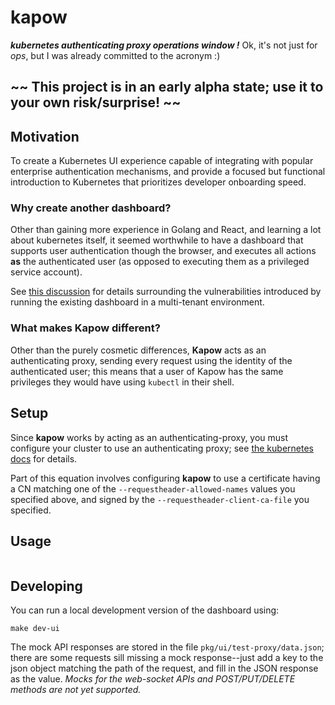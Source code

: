 kapow
==============

<!--[![Build Status](https://travis-ci.org/matt-deboer/kapow.svg?branch=master)](https://travis-ci.org/matt-deboer/kapow)
[![Docker Pulls](https://img.shields.io/docker/pulls/mattdeboer/kapow.svg)](https://hub.docker.com/r/mattdeboer/kapow/)-->

**_kubernetes authenticating proxy operations window !_**
Ok, it's not just for _ops_, but I was already committed to the acronym :)


## **~~ This project is in an early alpha state; use it to your own risk/surprise! ~~**

Motivation
---

To create a Kubernetes UI experience capable of integrating with popular enterprise authentication mechanisms,
and provide a focused but functional introduction to Kubernetes that prioritizes developer onboarding speed.

### Why create another dashboard?

Other than gaining more experience in Golang and React, and learning a lot about kubernetes itself, it seemed worthwhile to have a dashboard that supports user authentication though the browser, and executes all actions **as** the authenticated user (as opposed to executing them as a privileged service account).

See [this discussion](https://github.com/kubernetes/dashboard/issues/574#issuecomment-282360783) for details surrounding the vulnerabilities introduced by running the existing dashboard in a multi-tenant environment.

### What makes Kapow different?

Other than the purely cosmetic differences, **Kapow** acts as an authenticating proxy, sending every request using the identity of the authenticated user; this means that a user of Kapow has the same privileges they would have using `kubectl` in their shell.

Setup
---

Since **kapow** works by acting as an authenticating-proxy, you must configure your cluster to use an authenticating proxy; see [the kubernetes docs](https://kubernetes.io/docs/admin/authentication/#authenticating-proxy) for details.

Part of this equation involves configuring **kapow** to use a certificate having a CN matching one of the `--requestheader-allowed-names` values you specified above, and signed by the `--requestheader-client-ca-file` you specified.

Usage
---

```

```

Developing
---

You can run a local development version of the dashboard using:
```
make dev-ui
```
The mock API responses are stored in the file `pkg/ui/test-proxy/data.json`; there are some requests
sill missing a mock response--just add a key to the json object matching the path of the request, and
fill in the JSON response as the value.
_Mocks for the web-socket APIs and POST/PUT/DELETE methods are not yet supported._
